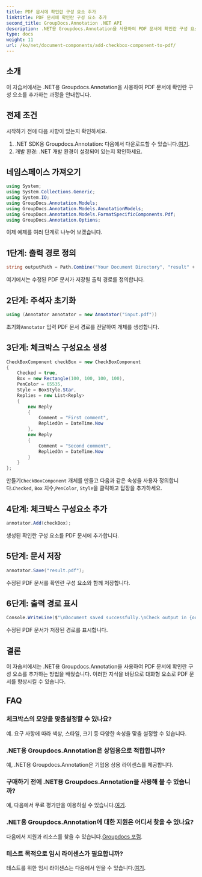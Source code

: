 ```yaml
---
title: PDF 문서에 확인란 구성 요소 추가
linktitle: PDF 문서에 확인란 구성 요소 추가
second_title: GroupDocs.Annotation .NET API
description: .NET용 Groupdocs.Annotation을 사용하여 PDF 문서에 확인란 구성 요소를 추가하는 방법을 알아보세요. 대화형 요소로 PDF를 향상시키세요.
type: docs
weight: 11
url: /ko/net/document-components/add-checkbox-component-to-pdf/
---
```

## 소개
이 자습서에서는 .NET용 Groupdocs.Annotation을 사용하여 PDF 문서에 확인란 구성 요소를 추가하는 과정을 안내합니다.
## 전제 조건
시작하기 전에 다음 사항이 있는지 확인하세요.
1.  .NET SDK용 Groupdocs.Annotation: 다음에서 다운로드할 수 있습니다.[여기](https://releases.groupdocs.com/annotation/net/).
2. 개발 환경: .NET 개발 환경이 설정되어 있는지 확인하세요.

## 네임스페이스 가져오기
```csharp
using System;
using System.Collections.Generic;
using System.IO;
using GroupDocs.Annotation.Models;
using GroupDocs.Annotation.Models.AnnotationModels;
using GroupDocs.Annotation.Models.FormatSpecificComponents.Pdf;
using GroupDocs.Annotation.Options;
```
이제 예제를 여러 단계로 나누어 보겠습니다.
## 1단계: 출력 경로 정의
```csharp
string outputPath = Path.Combine("Your Document Directory", "result" + Path.GetExtension("input.pdf"));
```
여기에서는 수정된 PDF 문서가 저장될 출력 경로를 정의합니다.
## 2단계: 주석자 초기화
```csharp
using (Annotator annotator = new Annotator("input.pdf"))
```
 초기화`Annotator` 입력 PDF 문서 경로를 전달하여 개체를 생성합니다.
## 3단계: 체크박스 구성요소 생성
```csharp
CheckBoxComponent checkBox = new CheckBoxComponent
{
    Checked = true,
    Box = new Rectangle(100, 100, 100, 100),
    PenColor = 65535,
    Style = BoxStyle.Star,
    Replies = new List<Reply>
    {
        new Reply
        {
            Comment = "First comment",
            RepliedOn = DateTime.Now
        },
        new Reply
        {
            Comment = "Second comment",
            RepliedOn = DateTime.Now
        }
    }
};
```
 만들기`CheckBoxComponent` 개체를 만들고 다음과 같은 속성을 사용자 정의합니다.`Checked`, `Box` 치수,`PenColor`, `Style`을 클릭하고 답장을 추가하세요.
## 4단계: 체크박스 구성요소 추가
```csharp
annotator.Add(checkBox);
```
생성된 확인란 구성 요소를 PDF 문서에 추가합니다.
## 5단계: 문서 저장
```csharp
annotator.Save("result.pdf");
```
수정된 PDF 문서를 확인란 구성 요소와 함께 저장합니다.
## 6단계: 출력 경로 표시
```csharp
Console.WriteLine($"\nDocument saved successfully.\nCheck output in {outputPath}.");
```
수정된 PDF 문서가 저장된 경로를 표시합니다.

## 결론
이 자습서에서는 .NET용 Groupdocs.Annotation을 사용하여 PDF 문서에 확인란 구성 요소를 추가하는 방법을 배웠습니다. 이러한 지식을 바탕으로 대화형 요소로 PDF 문서를 향상시킬 수 있습니다.
## FAQ
### 체크박스의 모양을 맞춤설정할 수 있나요?
예. 요구 사항에 따라 색상, 스타일, 크기 등 다양한 속성을 맞춤 설정할 수 있습니다.
### .NET용 Groupdocs.Annotation은 상업용으로 적합합니까?
예, .NET용 Groupdocs.Annotation은 기업용 상용 라이센스를 제공합니다.
### 구매하기 전에 .NET용 Groupdocs.Annotation을 사용해 볼 수 있습니까?
 예, 다음에서 무료 평가판을 이용하실 수 있습니다.[여기](https://releases.groupdocs.com/).
### .NET용 Groupdocs.Annotation에 대한 지원은 어디서 찾을 수 있나요?
 다음에서 지원과 리소스를 찾을 수 있습니다.[Groupdocs 포럼](https://forum.groupdocs.com/c/annotation/10).
### 테스트 목적으로 임시 라이센스가 필요합니까?
 테스트를 위한 임시 라이센스는 다음에서 얻을 수 있습니다.[여기](https://purchase.groupdocs.com/temporary-license/).